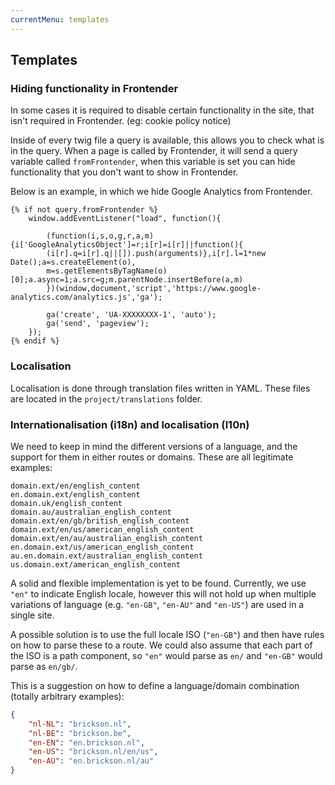 ```yaml
---
currentMenu: templates
---
```


## Templates

### Hiding functionality in Frontender

In some cases it is required to disable certain functionality in the site, that isn't required in Frontender. (eg: cookie policy notice)

Inside of every twig file a query is available, this allows you to check what is in the query.
When a page is called by Frontender, it will send a query variable called ```fromFrontender```, when this variable is set you can hide functionality that you don't want to show in Frontender.

Below is an example, in which we hide Google Analytics from Frontender.
```twig
{% if not query.fromFrontender %}
    window.addEventListener("load", function(){

        (function(i,s,o,g,r,a,m){i['GoogleAnalyticsObject']=r;i[r]=i[r]||function(){
        (i[r].q=i[r].q||[]).push(arguments)},i[r].l=1*new Date();a=s.createElement(o),
        m=s.getElementsByTagName(o)[0];a.async=1;a.src=g;m.parentNode.insertBefore(a,m)
        })(window,document,'script','https://www.google-analytics.com/analytics.js','ga');

        ga('create', 'UA-XXXXXXXX-1', 'auto');
        ga('send', 'pageview');
    });
{% endif %}
```

### Localisation
Localisation is done through translation files written in YAML. These files are located in the ```project/translations``` folder.


### Internationalisation (i18n) and localisation (l10n)
We need to keep in mind the different versions of a language, and the support for them in either routes or domains. These are all legitimate examples:
```
domain.ext/en/english_content
en.domain.ext/english_content
domain.uk/english_content
domain.au/australian_english_content
domain.ext/en/gb/british_english_content
domain.ext/en/us/american_english_content
domain.ext/en/au/australian_english_content
en.domain.ext/us/american_english_content
au.en.domain.ext/australian_english_content
us.domain.ext/american_english_content
```

A solid and flexible  implementation is yet to be found. Currently, we use ```"en"``` to indicate English locale, however this will not hold up when multiple variations of language (e.g. ```"en-GB"```, ```"en-AU"``` and ```"en-US"```) are used in a single site.

A possible solution is to use the full locale ISO (```"en-GB"```) and then have rules on how to parse these to a route. We could also assume that each part of the ISO is a path component, so ```"en"``` would parse as ```en/``` and ```"en-GB"``` would parse as ```en/gb/```.

This is a suggestion on how to define a language/domain combination (totally arbitrary examples):
```JSON
{
    "nl-NL": "brickson.nl",
    "nl-BE": "brickson.be",
    "en-EN": "en.brickson.nl",
    "en-US": "brickson.nl/en/us",
    "en-AU": "en.brickson.nl/au"
}
```

